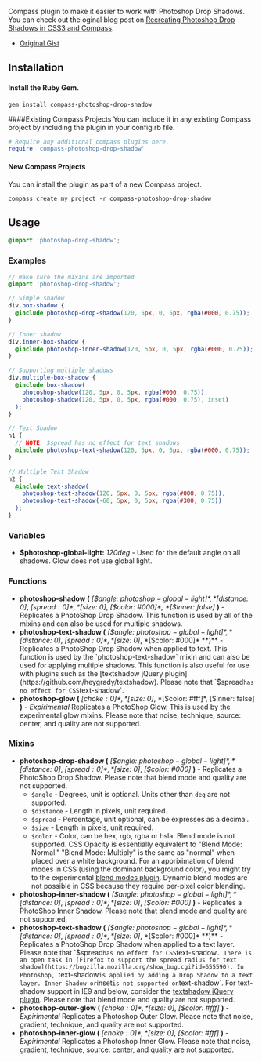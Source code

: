 Compass plugin to make it easier to work with Photoshop Drop Shadows. You can check out the oginal blog post on [Recreating Photoshop Drop Shadows in CSS3 and Compass](http://heygrady.com/blog/2011/08/06/recreating-photoshop-drop-shadows-in-css3-and-compass/).

- [Original Gist](https://gist.github.com/1039282)

## Installation
#### Install the Ruby Gem.
```
gem install compass-photoshop-drop-shadow
```

####Existing Compass Projects
You can include it in any existing Compass project by including the plugin in your config.rb file.

```ruby
# Require any additional compass plugins here.
require 'compass-photoshop-drop-shadow'
```

#### New Compass Projects
You can install the plugin as part of a new Compass project.

```
compass create my_project -r compass-photoshop-drop-shadow
```

## Usage

```scss
@import 'photoshop-drop-shadow';
```

### Examples

```scss
// make sure the mixins are imported
@import 'photoshop-drop-shadow';

// Simple shadow
div.box-shadow {
  @include photoshop-drop-shadow(120, 5px, 0, 5px, rgba(#000, 0.75));
}

// Inner shadow
div.inner-box-shadow {
  @include photoshop-inner-shadow(120, 5px, 0, 5px, rgba(#000, 0.75));
}

// Supporting multiple shadows
div.multiple-box-shadow {
  @include box-shadow(
    photoshop-shadow(120, 5px, 0, 5px, rgba(#000, 0.75)),
    photoshop-shadow(120, 5px, 0, 5px, rgba(#000, 0.75), inset)
  );
}

// Text Shadow
h1 {
  // NOTE: $spread has no effect for text shadows
  @include photoshop-text-shadow(120, 5px, 0, 5px, rgba(#000, 0.75));
}

// Multiple Text Shadow
h2 {
  @include text-shadow(
    photoshop-text-shadow(120, 5px, 0, 5px, rgba(#000, 0.75)),
    photoshop-text-shadow(-60, 5px, 0, 5px, rgba(#300, 0.75))
  );
}
```

### Variables
- **$photoshop-global-light:** *120deg* - Used for the default angle on all shadows. Glow does not use global light.

### Functions

- **photoshop-shadow (** *[$angle: $photoshop-global-light]*, *[$distance: 0]*, *[$spread: 0]*, *[$size: 0]*, *[$color: #000]*, *[$inner: false]* **)** - Replicates a PhotoShop Drop Shadow. This function is used by all of the mixins and can also be used for multiple shadows.
- **photoshop-text-shadow (** *[$angle: $photoshop-global-light]*, *[$distance: 0]*, *[$spread: 0]*, *[$size: 0]*, *[$color: #000]* **)** - Replicates a PhotoShop Drop Shadow when applied to text. This function is used by the `photoshop-text-shadow` mixin and can also be used for applying multiple shadows. This function is also useful for use with plugins such as the [textshadow jQuery plugin](https://github.com/heygrady/textshadow). Please note that `$spread` has no effect for CSS `text-shadow`.
- **photoshop-glow (** *[$choke: 0]*, *[$size: 0]*, *[$color: #fff]*, [$inner: false] **)** - *Expirimental* Replicates a PhotoShop Glow. This is used by the experimental glow mixins. Please note that noise, technique, source: center, and quality are not supported.

### Mixins

- **photoshop-drop-shadow (** *[$angle: $photoshop-global-light]*, *[$distance: 0]*, *[$spread: 0]*, *[$size: 0]*, *[$color: #000]* **)** - Replicates a PhotoShop Drop Shadow. Please note that blend mode and quality are not supported.
  - `$angle` - Degrees, unit is optional. Units other than `deg` are not supported.
  - `$distance` - Length in pixels, unit required.
  - `$spread` - Percentage, unit optional, can be expresses as a decimal.
  - `$size` - Length in pixels, unit required.
  - `$color` - Color, can be hex, rgb, rgba or hsla. Blend mode is not supported. CSS Opacity is essentially equivalent to "Blend Mode: Normal." "Blend Mode: Multiply" is the same as "normal" when placed over a white background. For an appriximation of blend modes in CSS (using the dominant background color), you might try to the experimental [blend modes plugin](https://github.com/heygrady/scss-blend-modes). Dynamic blend modes are not possible in CSS because they require per-pixel color blending.
- **photoshop-inner-shadow (** *[$angle: $photoshop-global-light]*, *[$distance: 0]*, *[$spread: 0]*, *[$size: 0]*, *[$color: #000]* **)** - Replicates a PhotoShop Inner Shadow. Please note that blend mode and quality are not supported.
- **photoshop-text-shadow (** *[$angle: $photoshop-global-light]*, *[$distance: 0]*, *[$spread: 0]*, *[$size: 0]*, *[$color: #000]* **)** - Replicates a PhotoShop Drop Shadow when applied to a text layer. Please note that `$spread` has no effect for CSS `text-shadow`. There is an open task in [Firefox to support the spread radius for text shadow](https://bugzilla.mozilla.org/show_bug.cgi?id=655590). In Photoshop, `text-shadow` is applied by adding a Drop Shadow to a text layer. Inner Shadow or `inset` is not supported on `text-shadow`. For text-shadow support in IE9 and below, consider the [textshadow jQuery plugin](https://github.com/heygrady/textshadow). Please note that blend mode and quality are not supported.
- **photoshop-outer-glow (** *[$choke: 0]*, *[$size: 0]*, *[$color: #fff]* **)** - *Expirimental* Replicates a Photoshop Outer Glow. Please note that noise, gradient, technique, and quality are not supported.
- **photoshop-inner-glow (** *[$choke: 0]*, *[$size: 0]*, *[$color: #fff]* **)** - *Expirimental* Replicates a Photoshop Inner Glow. Please note that noise, gradient, technique, source: center, and quality are not supported.

